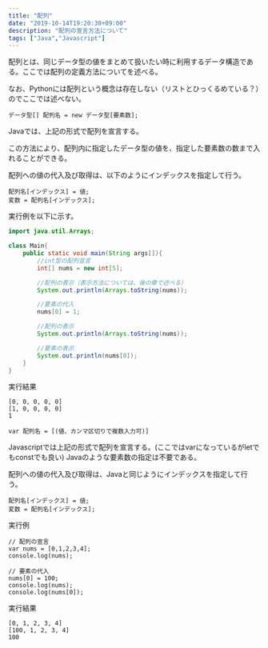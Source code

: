 ```yaml
---
title: "配列"
date: "2019-10-14T19:20:30+09:00"
description: "配列の宣言方法について"
tags: ["Java","Javascript"]
---
```


配列とは、同じデータ型の値をまとめて扱いたい時に利用するデータ構造である。ここでは配列の定義方法についてを述べる。

なお、Pythonには配列という概念は存在しない（リストとひっくるめている？）のでここでは述べない。

<div class="note_content_by_programming_language" id="note_content_Java">

```
データ型[] 配列名 = new データ型[要素数];
```

Javaでは、上記の形式で配列を宣言する。

この方法により、配列内に指定したデータ型の値を、指定した要素数の数まで入れることができる。

配列への値の代入及び取得は、以下のようにインデックスを指定して行う。

```
配列名[インデックス] = 値;
変数 = 配列名[インデックス];
```

実行例を以下に示す。

```java
import java.util.Arrays;

class Main{
    public static void main(String args[]){
        //int型の配列宣言
        int[] nums = new int[5];

        //配列の表示（表示方法については、後の章で述べる）
        System.out.println(Arrays.toString(nums));

        //要素の代入
        nums[0] = 1;

        //配列の表示
        System.out.println(Arrays.toString(nums));

        //要素の表示
        System.out.println(nums[0]);
    }
}
```

実行結果

```
[0, 0, 0, 0, 0]
[1, 0, 0, 0, 0]
1
```

</div>
<div class="note_content_by_programming_language" id="note_content_Javascript">

```
var 配列名 = [(値、カンマ区切りで複数入力可)]
```

Javascriptでは上記の形式で配列を宣言する。(ここではvarになっているがletでもconstでも良い) Javaのような要素数の指定は不要である。

配列への値の代入及び取得は、Javaと同じようにインデックスを指定して行う。

```
配列名[インデックス] = 値;
変数 = 配列名[インデックス];
```

実行例

```
// 配列の宣言
var nums = [0,1,2,3,4];
console.log(nums);

// 要素の代入
nums[0] = 100;
console.log(nums);
console.log(nums[0]);
```

実行結果

```
[0, 1, 2, 3, 4]
[100, 1, 2, 3, 4]
100
```

</div>

